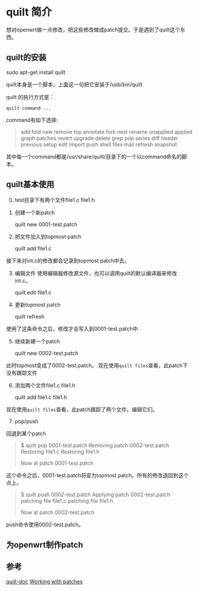 
# quilt 简介

想对openwrt做一点修改，把这些修改做成patch提交。于是遇到了quilt这个东西。

## quilt的安装

sudo apt-get install quilt

quilt本身是一个脚本，上面这一句把它安装于/usb/bin/quilt

quilt 的执行方式是：

	quilt command ...

command有如下选择:
> add       fold    new       remove    top
> annotate  fork    next      rename    unapplied
> applied   graph   patches   revert    upgrade
> delete    grep    pop       series
> diff      header  previous  setup
> edit      import  push      shell
> files     mail    refresh   snapshot

其中每一个command都是/usr/share/quilt/目录下的一个以command命名的脚本。

## quilt基本使用

0. test目录下有两个文件file1.c file1.h

1. 创建一个新patch

	quilt new 0001-test.patch

2. 把文件加入到topmost patch

	quilt add file1.c

接下来对int.c的修改都会记录到topmost patch中去。

3. 编辑文件
使用编辑器修改源文件，也可以调用quilt的默认编译器来修改int.c。

	quilt edit file1.c

4. 更新topmost patch

	quilt refresh

使用了这条命令之后，修改才会写入到0001-test.patch中

5. 继续新建一个patch

	quilt new 0002-test.patch

此时topmost变成了0002-test.patch。
现在使用`quilt files`查看，此patch下没有跟踪文件

6. 添加两个文件file1.c file1.h

	quilt add file1.c file1.h

现在使用`quilt files`查看，此patch跟踪了两个文件。编辑它们。

7. pop/push

回退到某个patch

> $ quilt pop 0001-test.patch 
> Removing patch 0002-test.patch
> Restoring file1.c
> Restoring file1.h
> 
> Now at patch 0001-test.patch

这个命令之后，0001-test.patch将变为topmost patch。所有的修改退回到这个点上。

> $ quilt push 0002-test.patch 
> Applying patch 0002-test.patch
> patching file file1.c
> patching file file1.h
> 
> Now at patch 0002-test.patch

push命令使用0002-test.patch。

## 为openwrt制作patch



## 参考

[quilt-doc](http://www.shakthimaan.com/downloads/glv/quilt-tutorial/quilt-doc.pdf)
[Working with patches](http://wiki.openwrt.org/doc/devel/patches)


